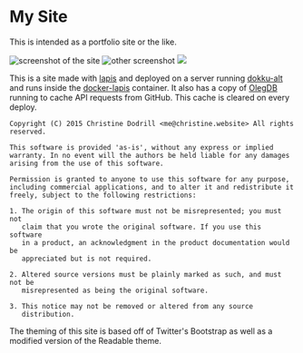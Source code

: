 My Site
=======

This is intended as a portfolio site or the like.

![screenshot of the site](http://puu.sh/fzCFZ/e28ae3cca7.png)
![other screenshot](http://puu.sh/fzCOr/05323c4a70.png:)
![](http://puu.sh/fzCT7/1bbd20ab22.png)

This is a site made with [lapis](http://leafo.net/lapis) and deployed on 
a server running [dokku-alt](https://github.com/dokku-alt/dokku-alt) and runs 
inside the [docker-lapis](https://github.com/Xe/docker-lapis) container. It 
also has a copy of [OlegDB](http://olegdb.org) running to cache API requests 
from GitHub. This cache is cleared on every deploy.

```
Copyright (C) 2015 Christine Dodrill <me@christine.website> All rights 
reserved.

This software is provided 'as-is', without any express or implied
warranty. In no event will the authors be held liable for any damages
arising from the use of this software.

Permission is granted to anyone to use this software for any purpose,
including commercial applications, and to alter it and redistribute it
freely, subject to the following restrictions:

1. The origin of this software must not be misrepresented; you must not
   claim that you wrote the original software. If you use this software
   in a product, an acknowledgment in the product documentation would be
   appreciated but is not required.

2. Altered source versions must be plainly marked as such, and must not be
   misrepresented as being the original software.

3. This notice may not be removed or altered from any source
   distribution.
```

The theming of this site is based off of Twitter's Bootstrap as well as 
a modified version of the Readable theme.
